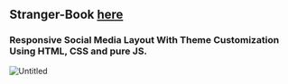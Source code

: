 ## Stranger-Book **[here](https://cerberstrix.github.io/Stranger-Book/)**
### Responsive Social Media Layout With Theme Customization Using HTML, CSS and pure JS.
![Untitled](https://user-images.githubusercontent.com/84579087/218021923-959004a8-91d9-4a97-ba9d-c97c6771a8e0.png)